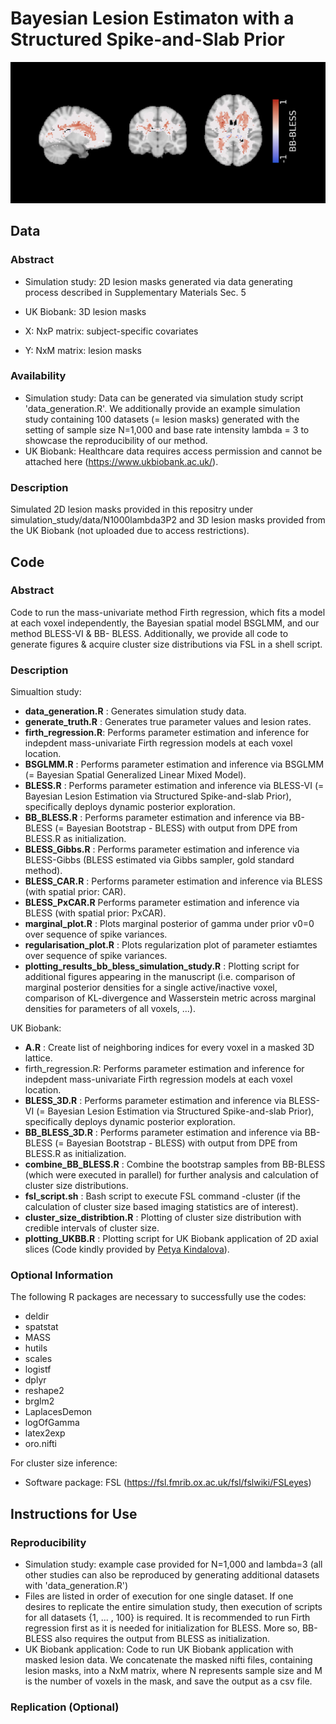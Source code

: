 # Bayesian Lesion Estimaton with a Structured Spike-and-Slab Prior

![alt text](https://github.com/annamenacher/BLESS/blob/main/bb_bless_maps.png?raw=true)

## Data

### Abstract
- Simulation study: 2D lesion masks generated via data generating process described in Supplementary Materials Sec. 5
- UK Biobank: 3D lesion masks

- X: NxP matrix: subject-specific covariates
- Y: NxM matrix: lesion masks

### Availability 
- Simulation study: Data can be generated via simulation study script 'data_generation.R'. We additionally provide an example simulation study containing 100 datasets (= lesion masks) generated with the setting of sample size N=1,000 and base rate intensity lambda = 3 to showcase the reproducibility of our method. 
- UK Biobank: Healthcare data requires access permission and cannot be attached here (https://www.ukbiobank.ac.uk/).

### Description
Simulated 2D lesion masks provided in this repositry under simulation_study/data/N1000lambda3P2 and 3D lesion masks provided from the UK Biobank (not uploaded due to access restrictions).

## Code

### Abstract 
Code to run the mass-univariate method Firth regression, which fits a model at each voxel independently, the Bayesian spatial model BSGLMM, and our method BLESS-VI & BB- BLESS. Additionally, we provide all code to generate figures & acquire cluster size distributions via FSL in a shell script.

### Description 

Simualtion study:
- **data_generation.R** : Generates simulation study data.
- **generate_truth.R** : Generates true parameter values and lesion rates.
- **firth_regression.R**: Performs parameter estimation and inference for indepdent mass-univariate Firth regression models at each voxel location. 
- **BSGLMM.R** : Performs parameter estimation and inference via BSGLMM (= Bayesian Spatial Generalized Linear Mixed Model).
- **BLESS.R** : Performs parameter estimation and inference via BLESS-VI (= Bayesian Lesion Estimation via Structured Spike-and-slab Prior), specifically deploys dynamic posterior exploration.
- **BB_BLESS.R** : Performs parameter estimation and inference via BB-BLESS (= Bayesian Bootstrap - BLESS) with output from DPE from BLESS.R as initialization.
- **BLESS_Gibbs.R** : Performs parameter estimation and inference via BLESS-Gibbs (BLESS estimated via Gibbs sampler, gold standard method).
- **BLESS_CAR.R** : Performs parameter estimation and inference via BLESS (with spatial prior: CAR).
- **BLESS_PxCAR.R** Performs parameter estimation and inference via BLESS (with spatial prior: PxCAR).
- **marginal_plot.R** : Plots marginal posterior of gamma under prior v0=0 over sequence of spike variances.
- **regularisation_plot.R** : Plots regularization plot of parameter estiamtes over sequence of spike variances.
- **plotting_results_bb_bless_simulation_study.R** : Plotting script for additional figures appearing in the manuscript (i.e. comparison of marginal posterior densities for a single active/inactive voxel, comparison of KL-divergence and Wasserstein metric across marginal densities for parameters of all voxels, ...). 

UK Biobank:
- **A.R** : Create list of neighboring indices for every voxel in a masked 3D lattice. 
- firth_regression.R: Performs parameter estimation and inference for indepdent mass-univariate Firth regression models at each voxel location. 
- **BLESS_3D.R** : Performs parameter estimation and inference via BLESS-VI (= Bayesian Lesion Estimation via Structured Spike-and-slab Prior), specifically deploys dynamic posterior exploration.
- **BB_BLESS_3D.R** : Performs parameter estimation and inference via BB-BLESS (= Bayesian Bootstrap - BLESS) with output from DPE from BLESS.R as initialization.
- **combine_BB_BLESS.R** : Combine the bootstrap samples from BB-BLESS (which were executed in parallel) for further analysis and calculation of cluster size distributions.
- **fsl_script.sh** : Bash script to execute FSL command -cluster (if the calculation of cluster size based imaging statistics are of interest).
- **cluster_size_distribtion.R** : Plotting of cluster size distribution with credible intervals of cluster size.
- **plotting_UKBB.R** : Plotting script for UK Biobank application of 2D axial slices (Code kindly provided by [Petya Kindalova](https://github.com/petyakindalova)).

### Optional Information 
The following R packages are necessary to successfully use the codes:

- deldir
- spatstat
- MASS
- hutils
- scales
- logistf
- dplyr
- reshape2
- brglm2
- LaplacesDemon
- logOfGamma
- latex2exp
- oro.nifti

For cluster size inference: 
- Software package: FSL (https://fsl.fmrib.ox.ac.uk/fsl/fslwiki/FSLeyes)

## Instructions for Use

### Reproducibility
- Simulation study: example case provided for N=1,000 and lambda=3 (all other studies can also be reproduced by generating additional datasets with 'data_generation.R')
- Files are listed in order of execution for one single dataset. If one desires to replicate the entire simulation study, then execution of scripts for all datasets {1, ... , 100} is required. It is recommended to run Firth regression first as it is needed for initialization for BLESS. More so, BB-BLESS also requires the output from BLESS as initialization. 
- UK Biobank application: Code to run UK Biobank application with masked lesion data. We concatenate the masked nifti files, containing lesion masks, into a NxM matrix, where N represents sample size and M is the number of voxels in the mask, and save the output as a csv file. 

### Replication (Optional)
